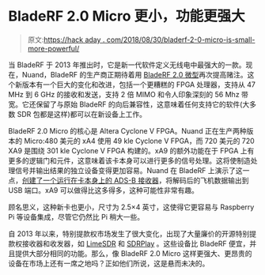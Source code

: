 # BladeRF 2.0 Micro 更小，功能更强大

> 原文:[https://hack aday . com/2018/08/30/bladerf-2-0-micro-is-small-more-powerful/](https://hackaday.com/2018/08/30/bladerf-2-0-micro-is-smaller-more-powerful/)

当 BladeRF 于 2013 年推出时，它是新一代软件定义无线电中最强大的一款。现在，Nuand，BladeRF 的生产商正期待着用 [BladeRF 2.0 微型](https://www.nuand.com/product/bladerf-xa4/)再次提高赌注。这个新版本有一个巨大的变化和改进，包括一个更糟糕的 FPGA 处理器，支持从 47 MHz 到 6 GHz 的接收和发送，支持 2 倍 MIMO 和令人印象深刻的 56 Mhz 带宽。它还保留了与原始 BladeRF 的向后兼容性，这意味着任何支持它的软件(大多数 SDR 包都是这样)都可以在新设备上工作。

BladeRF 2.0 Micro 的核心是 Altera Cyclone V FPGA。Nuand 正在生产两种版本的 Micro:480 美元的 xA4 使用 49 kle Cyclone V FPGA，而 720 美元的 720 XA9 是围绕 301 kle Cyclone V FPGA 构建的。xA9 的额外功能在于 FPGA 上有更多的逻辑门和元件，这意味着该卡本身可以进行更多的信号处理。这将使制造处理信号并输出结果的独立设备变得更加容易。Nuand 在 BladeRF 上演示了这一点，[创建了一个运行在卡本身上的 ADS-B 接收器](https://www.nuand.com/bladerf-vhdl-ads-b-decoder/)，将解码后的飞机数据输出到 USB 端口。xA9 可以做得比这多得多，这种可能性非常有趣。

顾名思义，这种新卡也更小，尺寸为 2.5×4 英寸，这使得它更容易与 Raspberry Pi 等设备集成，尽管它仍然比 Pi 稍大一些。

自 2013 年以来，特别提款权市场发生了很大变化，出现了大量廉价的开源特别提款权接收器和收发器，如 [LimeSDR](https://hackaday.com/2018/03/13/review-limesdr-mini-software-defined-radio-transceiver/) 和 [SDRPlay](https://hackaday.com/2015/09/25/mid-price-hardware-gets-serious-about-software-defined-radio/) 。这些设备比 BladeRF 便宜，并且提供大部分相同的功能。那么，像 BladeRF 2.0 Micro 这样更强大、更昂贵的设备在市场上还有一席之地吗？正如他们所说，这是悬而未决的。